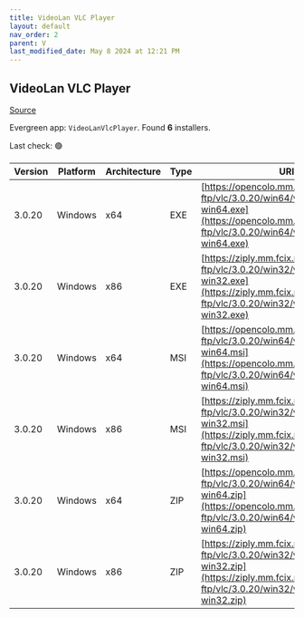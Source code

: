 ```yaml
---
title: VideoLan VLC Player 
layout: default
nav_order: 2
parent: V
last_modified_date: May 8 2024 at 12:21 PM
---
```


## VideoLan VLC Player 

[Source](https://www.videolan.org/vlc/)

Evergreen app: `VideoLanVlcPlayer`. Found **6** installers.

Last check: 🟢

| Version | Platform | Architecture | Type | URI                                                                                                                                                                |
| ------- | -------- | ------------ | ---- | ------------------------------------------------------------------------------------------------------------------------------------------------------------------ |
| 3.0.20  | Windows  | x64          | EXE  | [https://opencolo.mm.fcix.net/videolan-ftp/vlc/3.0.20/win64/vlc-3.0.20-win64.exe](https://opencolo.mm.fcix.net/videolan-ftp/vlc/3.0.20/win64/vlc-3.0.20-win64.exe) |
| 3.0.20  | Windows  | x86          | EXE  | [https://ziply.mm.fcix.net/videolan-ftp/vlc/3.0.20/win32/vlc-3.0.20-win32.exe](https://ziply.mm.fcix.net/videolan-ftp/vlc/3.0.20/win32/vlc-3.0.20-win32.exe)       |
| 3.0.20  | Windows  | x64          | MSI  | [https://opencolo.mm.fcix.net/videolan-ftp/vlc/3.0.20/win64/vlc-3.0.20-win64.msi](https://opencolo.mm.fcix.net/videolan-ftp/vlc/3.0.20/win64/vlc-3.0.20-win64.msi) |
| 3.0.20  | Windows  | x86          | MSI  | [https://ziply.mm.fcix.net/videolan-ftp/vlc/3.0.20/win32/vlc-3.0.20-win32.msi](https://ziply.mm.fcix.net/videolan-ftp/vlc/3.0.20/win32/vlc-3.0.20-win32.msi)       |
| 3.0.20  | Windows  | x64          | ZIP  | [https://opencolo.mm.fcix.net/videolan-ftp/vlc/3.0.20/win64/vlc-3.0.20-win64.zip](https://opencolo.mm.fcix.net/videolan-ftp/vlc/3.0.20/win64/vlc-3.0.20-win64.zip) |
| 3.0.20  | Windows  | x86          | ZIP  | [https://ziply.mm.fcix.net/videolan-ftp/vlc/3.0.20/win32/vlc-3.0.20-win32.zip](https://ziply.mm.fcix.net/videolan-ftp/vlc/3.0.20/win32/vlc-3.0.20-win32.zip)       |
